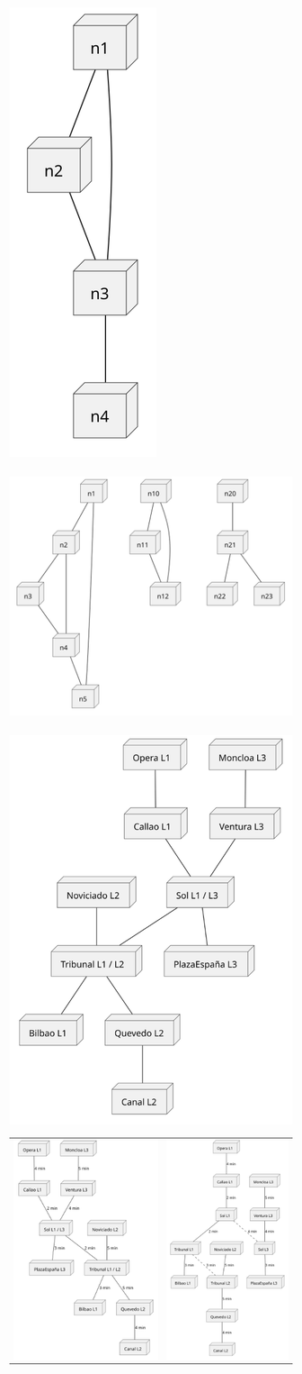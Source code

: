 ![](/images/temario/004-grafos/grafoBasico.svg)
---
![](/images/temario/004-grafos/grafos.svg)
---
![](/images/temario/004-grafos/grafoExtendido.svg)
---

|||
|-|-|
|![](/images/temario/004-grafos/grafoExtendido02.svg)|![](/images/temario/004-grafos/grafoExtendido03.svg)
